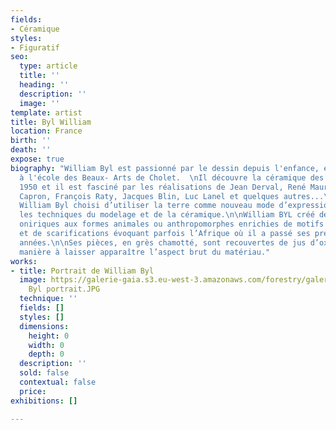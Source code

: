 ```yaml
---
fields:
- Céramique
styles:
- Figuratif
seo:
  type: article
  title: ''
  heading: ''
  description: ''
  image: ''
template: artist
title: Byl William
location: France
birth: ''
death: ''
expose: true
biography: "William Byl est passionné par le dessin depuis l'enfance, et se forme
  à l'école des Beaux- Arts de Cholet.  \nIl découvre la céramique des années
  1950 et il est fasciné par les réalisations de Jean Derval, René Maurel, Roger
  Capron, François Raty, Jacques Blin, Luc Lanel et quelques autres...\n\nEn 2013,
  William Byl choisi d’utiliser la terre comme nouveau mode d’expression et explore
  les techniques du modelage et de la céramique.\n\nWilliam BYL créé des figures
  oniriques aux formes animales ou anthropomorphes enrichies de motifs géométriques
  et de scarifications évoquant parfois l’Afrique où il a passé ses premières
  années.\n\nSes pièces, en grès chamotté, sont recouvertes de jus d’oxydes de
  manière à laisser apparaître l’aspect brut du matériau."
works:
- title: Portrait de William Byl
  image: https://galerie-gaia.s3.eu-west-3.amazonaws.com/forestry/galerie gaia William
    Byl portrait.JPG
  technique: ''
  fields: []
  styles: []
  dimensions:
    height: 0
    width: 0
    depth: 0
  description: ''
  sold: false
  contextual: false
  price: 
exhibitions: []

---
```

